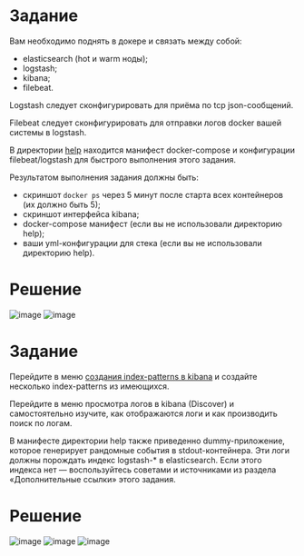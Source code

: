 # Задание
Вам необходимо поднять в докере и связать между собой:

- elasticsearch (hot и warm ноды);
- logstash;
- kibana;
- filebeat.

Logstash следует сконфигурировать для приёма по tcp json-сообщений.

Filebeat следует сконфигурировать для отправки логов docker вашей системы в logstash.

В директории [help](./help) находится манифест docker-compose и конфигурации filebeat/logstash для быстрого 
выполнения этого задания.

Результатом выполнения задания должны быть:

- скриншот `docker ps` через 5 минут после старта всех контейнеров (их должно быть 5);
- скриншот интерфейса kibana;
- docker-compose манифест (если вы не использовали директорию help);
- ваши yml-конфигурации для стека (если вы не использовали директорию help).

# Решение
![image](https://github.com/Kul-RB/monitoring/assets/53901269/92c2fa78-a718-4815-8e39-a08bac5ee824)
![image](https://github.com/Kul-RB/monitoring/assets/53901269/e88106e1-99e4-4614-aa06-b3e91e7f867d)


# Задание
Перейдите в меню [создания index-patterns  в kibana](http://localhost:5601/app/management/kibana/indexPatterns/create) и создайте несколько index-patterns из имеющихся.

Перейдите в меню просмотра логов в kibana (Discover) и самостоятельно изучите, как отображаются логи и как производить поиск по логам.

В манифесте директории help также приведенно dummy-приложение, которое генерирует рандомные события в stdout-контейнера.
Эти логи должны порождать индекс logstash-* в elasticsearch. Если этого индекса нет — воспользуйтесь советами и источниками из раздела «Дополнительные ссылки» этого задания.

# Решение

![image](https://github.com/Kul-RB/monitoring/assets/53901269/968c11f0-5e9e-45ff-9d77-d7e767e9014b)
![image](https://github.com/Kul-RB/monitoring/assets/53901269/e4ac7843-9979-4aef-b549-8fbb87edc066)
![image](https://github.com/Kul-RB/monitoring/assets/53901269/c67e4c59-dcbd-4c32-8c2b-878efa2c2f2f)

